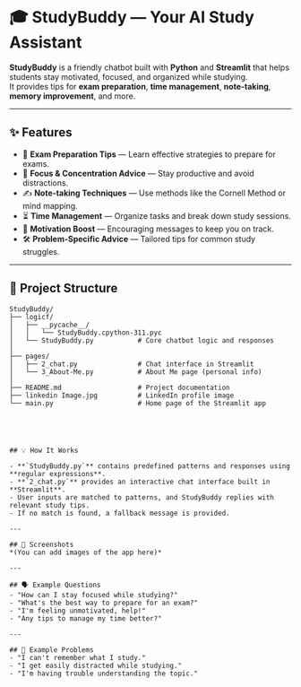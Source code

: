 # 🎓 StudyBuddy — Your AI Study Assistant

**StudyBuddy** is a friendly chatbot built with **Python** and **Streamlit** that helps students stay motivated, focused, and organized while studying.  
It provides tips for **exam preparation**, **time management**, **note-taking**, **memory improvement**, and more.  

---

## ✨ Features
- 📅 **Exam Preparation Tips** — Learn effective strategies to prepare for exams.
- 🧠 **Focus & Concentration Advice** — Stay productive and avoid distractions.
- ✍️ **Note-taking Techniques** — Use methods like the Cornell Method or mind mapping.
- ⏳ **Time Management** — Organize tasks and break down study sessions.
- 💬 **Motivation Boost** — Encouraging messages to keep you on track.
- 🛠 **Problem-Specific Advice** — Tailored tips for common study struggles.

---

## 📂 Project Structure

```plaintext
StudyBuddy/
├── logicf/
│   ├── __pycache__/
│   │   └── StudyBuddy.cpython-311.pyc
│   └── StudyBuddy.py           # Core chatbot logic and responses
│
├── pages/
│   ├── 2_chat.py               # Chat interface in Streamlit
│   └── 3_About-Me.py           # About Me page (personal info)
│
├── README.md                   # Project documentation
├── linkedin Image.jpg          # LinkedIn profile image
└── main.py                     # Home page of the Streamlit app





## 💡 How It Works

- **`StudyBuddy.py`** contains predefined patterns and responses using **regular expressions**.
- **`2_chat.py`** provides an interactive chat interface built in **Streamlit**.
- User inputs are matched to patterns, and StudyBuddy replies with relevant study tips.
- If no match is found, a fallback message is provided.

---

## 📸 Screenshots
*(You can add images of the app here)*

---

## 🗣 Example Questions
- "How can I stay focused while studying?"
- "What's the best way to prepare for an exam?"
- "I'm feeling unmotivated, help!"
- "Any tips to manage my time better?"

---

## 💬 Example Problems
- "I can't remember what I study."
- "I get easily distracted while studying."
- "I'm having trouble understanding the topic."
